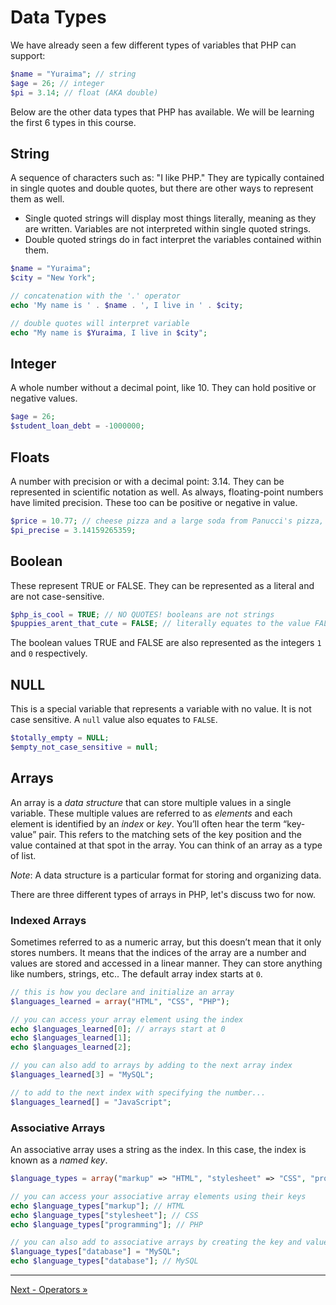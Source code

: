 # Data Types
We have already seen a few different types of variables that PHP can support:

```php
$name = "Yuraima"; // string
$age = 26; // integer
$pi = 3.14; // float (AKA double)
```

Below are the other data types that PHP has available.  We will be learning the first 6 types in this course.

## String
A sequence of characters such as: "I like PHP." They are typically contained in single quotes and double quotes, but there are other ways to represent them as well.

- Single quoted strings will display most things literally, meaning as they are written. Variables are not interpreted within single quoted strings.
- Double quoted strings do in fact interpret the variables contained within them.

```php
$name = "Yuraima";
$city = "New York";

// concatenation with the '.' operator
echo 'My name is ' . $name . ', I live in ' . $city;

// double quotes will interpret variable
echo "My name is $Yuraima, I live in $city";
```

## Integer
A whole number without a decimal point, like 10. They can hold positive or negative values.

```php
$age = 26;
$student_loan_debt = -1000000;
```

## Floats
A number with precision or with a decimal point: 3.14. They can be represented in scientific notation as well. As always, floating-point numbers have limited precision.  These too can be positive or negative in value.

```php
$price = 10.77; // cheese pizza and a large soda from Panucci's pizza, same as my pin number
$pi_precise = 3.14159265359;
```

## Boolean
These represent TRUE or FALSE. They can be represented as a literal and are not case-sensitive.

```php
$php_is_cool = TRUE; // NO QUOTES! booleans are not strings
$puppies_arent_that_cute = FALSE; // literally equates to the value FALSE
```

The boolean values TRUE and FALSE are also represented as the integers `1` and `0` respectively.

## NULL
This is a special variable that represents a variable with no value. It is not case sensitive.  A `null` value also equates to `FALSE`.

```php
$totally_empty = NULL;
$empty_not_case_sensitive = null;
```

## Arrays
An array is a *data structure* that can store multiple values in a single variable. These multiple values are referred to as _elements_ and each element is identified by an _index_ or _key_. You’ll often hear the term “key-value” pair. This refers to the matching sets of the key position and the value contained at that spot in the array. You can think of an array as a type of list.

*Note*: A data structure is a particular format for storing and organizing data.

There are three different types of arrays in PHP, let's discuss two for now.

### Indexed Arrays
Sometimes referred to as a numeric array, but this doesn’t mean that it only stores numbers. It means that the indices of the array are a number and values are stored and accessed in a linear manner. They can store anything like numbers, strings, etc.. The default array index starts at `0`.

```php
// this is how you declare and initialize an array
$languages_learned = array("HTML", "CSS", "PHP");

// you can access your array element using the index
echo $languages_learned[0]; // arrays start at 0
echo $languages_learned[1];
echo $languages_learned[2];

// you can also add to arrays by adding to the next array index
$languages_learned[3] = "MySQL";

// to add to the next index with specifying the number...
$languages_learned[] = "JavaScript";
```

### Associative Arrays
An associative array uses a string as the index. In this case, the index is known as a _named key_.

```php
$language_types = array("markup" => "HTML", "stylesheet" => "CSS", "programming" => "PHP");

// you can access your associative array elements using their keys
echo $language_types["markup"]; // HTML
echo $language_types["stylesheet"]; // CSS
echo $language_types["programming"]; // PHP

// you can also add to associative arrays by creating the key and value
$language_types["database"] = "MySQL";
echo $language_types["database"]; // MySQL
```


___

[Next - Operators »](2-Operators.md)
